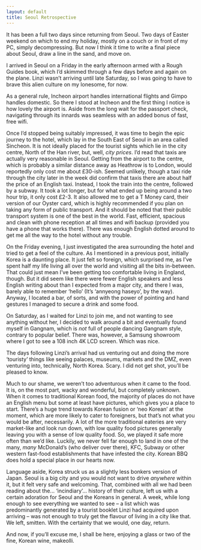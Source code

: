 ```yaml
---
layout: default
title: Seoul Retrospective
---
```


It has been a full two days since returning from Seoul. Two days of Easter weekend on which to end my holiday, mostly on a couch or in front of my PC, simply decompressing. But now I think it time to write a final piece about Seoul, draw a line in the sand, and move on.

I arrived in Seoul on a Friday in the early afternoon armed with a Rough Guides book, which I’d skimmed through a few days before and again on the plane. Linzi wasn’t arriving until late Saturday, so I was going to have to brave this alien culture on my lonesome, for now.

As a general rule, Incheon airport handles international flights and Gimpo handles domestic. So there I stood at Incheon and the first thing I notice is how lovely the airport is. Aside from the long wait for the passport check, navigating through its innards was seamless with an added bonus of fast, free wifi.

Once I’d stopped being suitably impressed, it was time to begin the epic journey to the hotel, which lay in the South East of Seoul in an area called Sincheon. It is not ideally placed for the tourist sights which lie in the city centre, North of the Han river, but, well, _city prices_. I’d read that taxis are actually very reasonable in Seoul. Getting from the airport to the centre, which is probably a similar distance away as Heathrow is to London, would reportedly only cost me about £30-ish. Seemed unlikely, though a taxi ride through the city later in the week did confirm that taxis there are about half the price of an English taxi. Instead, I took the train into the centre, followed by a subway. It took a lot longer, but for what ended up being around a two hour trip, it only cost £2-3. It also allowed me to get a T Money card, their version of our Oyster card, which is highly recommended if you plan on taking any form of public transport. And it should be noted that their public transport system is one of the best in the world. Fast, efficient, spacious and clean with phone reception at all times and wifi backup (provided you have a phone that works there). There was enough English dotted around to get me all the way to the hotel without any trouble.

On the Friday evening, I just investigated the area surrounding the hotel and tried to get a feel of the culture. As I mentioned in a previous post, initially Korea is a daunting place. It just felt so foreign, which surprised me, as I’ve spent half my life living all over the world and visiting all the bits in-between. That could just mean I’ve been getting too comfortable living in England, though. But it did seem like there were fewer English speakers and less English writing about than I expected from a major city, and there I was, barely able to remember ‘hello’ (It’s ‘annyeong haseyo’, by the way). Anyway, I located a bar, of sorts, and with the power of pointing and hand gestures I managed to secure a drink and some food.

On Saturday, as I waited for Linzi to join me, and not wanting to see anything without her, I decided to walk around a bit and eventually found myself in Gangnam, which is _not_ full of people dancing Gangnam style, contrary to popular belief. There was, however, a Samsung showroom where I got to see a 108 inch 4K LCD screen. Which was nice.

The days following Linzi’s arrival had us venturing out and doing the more ‘touristy’ things like seeing palaces, museums, markets and the DMZ, even venturing into, technically, North Korea. Scary. I did not get shot, you’ll be pleased to know.

Much to our shame, we weren’t too adventurous when it came to the food. It is, on the most part, wacky and wonderful, but completely unknown. When it comes to traditional Korean food, the majority of places do not have an English menu but some at least have pictures, which gives you a place to start. There’s a huge trend towards Korean fusion or ‘neo Korean’ at the moment, which are more likely to cater to foreigners, but that’s not what you would be after, necessarily. A lot of the more traditional eateries are very market-like and look run down, with low quality food pictures generally leaving you with a sense of low quality food. So, we played it safe more often than we’d like. Luckily, we never fell far enough to land in one of the many, _many_ McDonald’s (who deliver over there), KFC, Subway or other western fast-food establishments that have infested the city. Korean BBQ does hold a special place in our hearts now.

Language aside, Korea struck us as a slightly less bonkers version of Japan. Seoul is a big city and you would not want to drive _anywhere_ within it, but it felt very safe and welcoming. That, combined with all we had been reading about the... ‘incindiary’... history of their culture, left us with a certain adoration for Seoul and the Koreans in general. A week, while long enough to see everything we wanted to see – a list which was predominantly generated by a tourist booklet Linzi had acquired upon arriving – was not enough to truly get the flavour of living in a city like that. We left, smitten. With the certainty that we would, one day, return.

And now, if you’ll excuse me, I shall be here, enjoying a glass or two of the fine, Korean wine, makeolli.